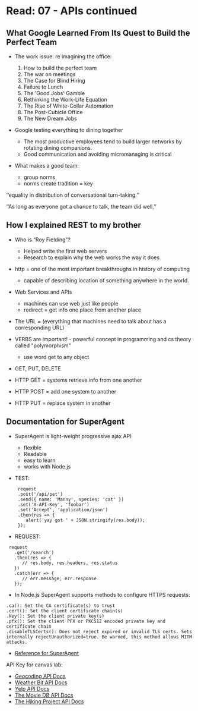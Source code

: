 # Read: 07 - APIs continued

## What Google Learned From Its Quest to Build the Perfect Team

+ The work issue: re imagining the office:
    1. How to build the perfect team
    2. The war on meetings
    3. The Case for Blind Hiring
    4. Failure to Lunch
    5. The 'Good Jobs' Gamble
    6. Rethinking the Work-Life Equation
    7. The Rise of White-Collar Automation
    8. The Post-Cubicle Office
    9. The New Dream Jobs

+ Google testing everything to dining together

  + The most productive employees tend to build larger networks by rotating dining companions.
  + Good communication and avoiding micromanaging is critical

+ What makes a good team:
  + group norms
  + norms create tradition = key

 ‘‘equality in distribution of conversational turn-taking.’’ 

 ‘‘As long as everyone got a chance to talk, the team did well,’’

## How I explained REST to my brother

+ Who is “Roy Fielding”?
  + Helped write the first web servers
  + Research to explain why the web works the way it does

+ http = one of the most important breakthroughs in history of computing 
  + capable of describing location of something anywhere in the world.

+ Web Services and APIs
  + machines can use web just like people
  + redirect = get info one place from another place

+ The URL = (everything that machines need to talk about has a corresponding URL)

+ VERBS are important! - powerful concept in programming and cs theory called "polymorphism"
  + use word get to any object
+ GET, PUT, DELETE
+ HTTP GET = systems retrieve info from one another
+ HTTP POST = add one system to another
+ HTTP PUT = replace system in another

## Documentation for SuperAgent

+ SuperAgent is light-weight progressive ajax API
  + flexible
  + Readable
  + easy to learn
  + works with Node.js

+ TEST:
  ```
   request
   .post('/api/pet')
   .send({ name: 'Manny', species: 'cat' })
   .set('X-API-Key', 'foobar')
   .set('Accept', 'application/json')
   .then(res => {
      alert('yay got ' + JSON.stringify(res.body));
   });
   ```
+ REQUEST:
```
 request
   .get('/search')
   .then(res => {
      // res.body, res.headers, res.status
   })
   .catch(err => {
      // err.message, err.response
   });
```

+ In Node.js SuperAgent supports methods to configure HTTPS requests:

```
.ca(): Set the CA certificate(s) to trust
.cert(): Set the client certificate chain(s)
.key(): Set the client private key(s)
.pfx(): Set the client PFX or PKCS12 encoded private key and certificate chain
.disableTLSCerts(): Does not reject expired or invalid TLS certs. Sets internally rejectUnauthorized=true. Be warned, this method allows MITM attacks.
```

+ [Reference for SuperAgent](https://visionmedia.github.io/superagent/)

API Key for canvas lab:

+ [Geocoding API Docs](https://locationiq.com/)
+ [Weather Bit API Docs](https://www.weatherbit.io/)
+ [Yelp API Docs](https://www.yelp.com/developers/documentation/v3/business_search)
+ [The Movie DB API Docs](https://developers.themoviedb.org/3/getting-started/introduction)
+ [The Hiking Project API Docs](https://www.hikingproject.com/data)